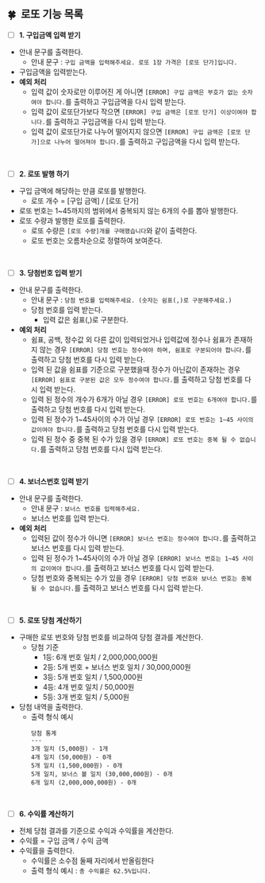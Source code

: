 
## 🍀&nbsp; 로또 기능 목록

- [ ] **1. 구입금액 입력 받기**
- 안내 문구를 출력한다.
  -  안내 문구 : `구입 금액을 입력해주세요. 로또 1장 가격은 [로또 단가]입니다.`
- 구입금액을 입력받는다.
- **예외 처리**
  - 입력 값이 숫자로만 이루어진 게 아니면 `[ERROR] 구입 금액은 부호가 없는 숫자여야 합니다.`를 출력하고 구입금액을 다시 입력 받는다.
  - 입력 값이 로또단가보다 작으면 `[ERROR] 구입 금액은 [로또 단가] 이상이여야 합니다.`를 출력하고 구입금액을 다시 입력 받는다.
  - 입력 값이 로또단가로 나누어 떨어지지 않으면 `[ERROR] 구입 금액은 [로또 단가]으로 나누어 떨어져야 합니다.`를 출력하고 구입금액을 다시 입력 받는다.
 
<br>

- [ ] **2. 로또 발행 하기**
- 구입 금액에 해당하는 만큼 로또를 발행한다.
  - 로또 개수 = [구입 금액] / [로또 단가]
- 로또 번호는 1~45까지의 범위에서 중복되지 않는 6개의 수를 뽑아 발행한다.
- 로또 수량과 발행한 로또를 출력한다.
  - 로또 수량은 `[로또 수량]개를 구매했습니다`와 같이 출력한다. 
  - 로또 번호는 오름차순으로 정렬하여 보여준다.  

<br>

- [ ] **3. 당첨번호 입력 받기**
- 안내 문구를 출력한다.
  -  안내 문구 : `당첨 번호를 입력해주세요. (숫자는 쉼표(,)로 구분해주세요.)`
  - 당첨 번호를 입력 받는다.
    - 입력 값은 쉼표(,)로 구분한다.
- **예외 처리**
  - 쉼표, 공백, 정수값 외 다른 값이 입력되었거나 입력값에 정수나 쉼표가 존재하지 않는 경우 `[ERROR] 당첨 번호는 정수여야 하며, 쉼표로 구분되어야 합니다.`를 출력하고 당첨 번호를 다시 입력 받는다.
  - 입력 된 값을 쉼표를 기준으로 구분했을때 정수가 아닌값이 존재하는 경우 `[ERROR] 쉼표로 구분된 값은 모두 정수여야 합니다.`를 출력하고 당첨 번호를 다시 입력 받는다.
  - 입력 된 정수의 개수가 6개가 아닐 경우 `[ERROR] 로또 번호는 6개여야 합니다.`를 출력하고 당첨 번호를 다시 입력 받는다.
  - 입력 된 정수가 1~45사이의 수가 아닐 경우 `[ERROR] 로또 번호는 1~45 사이의 값이여야 합니다.`를 출력하고 당첨 번호를 다시 입력 받는다.
  - 입력 된 정수 중 중복 된 수가 있을 경우 `[ERROR] 로또 번호는 중복 될 수 없습니다.`를 출력하고 당첨 번호를 다시 입력 받는다.

<br>

- [ ] **4. 보너스번호 입력 받기**
- 안내 문구를 출력한다.
  -  안내 문구 : `보너스 번호를 입력해주세요.`
  - 보너스 번호를 입력 받는다.
- **예외 처리**
  - 입력된 값이 정수가 아니면 `[ERROR] 보너스 번호는 정수여야 합니다.`를 출력하고 보너스 번호를 다시 입력 받는다.
  - 입력 된 정수가 1~45사이의 수가 아닐 경우 `[ERROR] 보너스 번호는 1~45 사이의 값이여야 합니다.`를 출력하고 보너스 번호를 다시 입력 받는다.
  - 당첨 번호와 중복되는 수가 있을 경우 `[ERROR] 당첨 번호와 보너스 번호는 중복 될 수 없습니다.`를 출력하고 보너스 번호를 다시 입력 받는다.

<br>

- [ ] **5. 로또 당첨 계산하기**
- 구매한 로또 번호와 당첨 번호를 비교하여 당첨 결과를 계산한다.
  - 당첨 기준
    - 1등: 6개 번호 일치 / 2,000,000,000원
    - 2등: 5개 번호 + 보너스 번호 일치 / 30,000,000원
    - 3등: 5개 번호 일치 / 1,500,000원
    - 4등: 4개 번호 일치 / 50,000원
    - 5등: 3개 번호 일치 / 5,000원
- 당첨 내역을 출력한다.
  - 출력 형식 예시
    ```
    당첨 통계
    ---
    3개 일치 (5,000원) - 1개
    4개 일치 (50,000원) - 0개
    5개 일치 (1,500,000원) - 0개
    5개 일치, 보너스 볼 일치 (30,000,000원) - 0개
    6개 일치 (2,000,000,000원) - 0개
    ```

<br>

- [ ] **6. 수익률 계산하기**
- 전체 당첨 결과를 기준으로 수익과 수익률을 계산한다.
- 수익률 = 구입 금액 / 수익 금액
- 수익률을 출력한다.
  - 수익률은 소수점 둘째 자리에서 반올림한다
  - 출력 형식 예시 : `총 수익률은 62.5%입니다.`